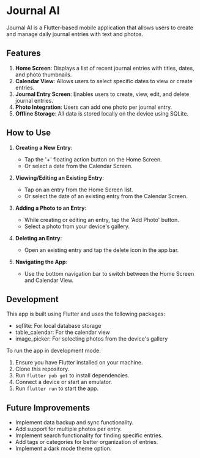 # Journal AI

Journal AI is a Flutter-based mobile application that allows users to create and manage daily journal entries with text and photos.

## Features

1. **Home Screen**: Displays a list of recent journal entries with titles, dates, and photo thumbnails.
2. **Calendar View**: Allows users to select specific dates to view or create entries.
3. **Journal Entry Screen**: Enables users to create, view, edit, and delete journal entries.
4. **Photo Integration**: Users can add one photo per journal entry.
5. **Offline Storage**: All data is stored locally on the device using SQLite.

## How to Use

1. **Creating a New Entry**:
   - Tap the '+' floating action button on the Home Screen.
   - Or select a date from the Calendar Screen.

2. **Viewing/Editing an Existing Entry**:
   - Tap on an entry from the Home Screen list.
   - Or select the date of an existing entry from the Calendar Screen.

3. **Adding a Photo to an Entry**:
   - While creating or editing an entry, tap the 'Add Photo' button.
   - Select a photo from your device's gallery.

4. **Deleting an Entry**:
   - Open an existing entry and tap the delete icon in the app bar.

5. **Navigating the App**:
   - Use the bottom navigation bar to switch between the Home Screen and Calendar View.

## Development

This app is built using Flutter and uses the following packages:
- sqflite: For local database storage
- table_calendar: For the calendar view
- image_picker: For selecting photos from the device's gallery

To run the app in development mode:

1. Ensure you have Flutter installed on your machine.
2. Clone this repository.
3. Run `flutter pub get` to install dependencies.
4. Connect a device or start an emulator.
5. Run `flutter run` to start the app.

## Future Improvements

- Implement data backup and sync functionality.
- Add support for multiple photos per entry.
- Implement search functionality for finding specific entries.
- Add tags or categories for better organization of entries.
- Implement a dark mode theme option.
